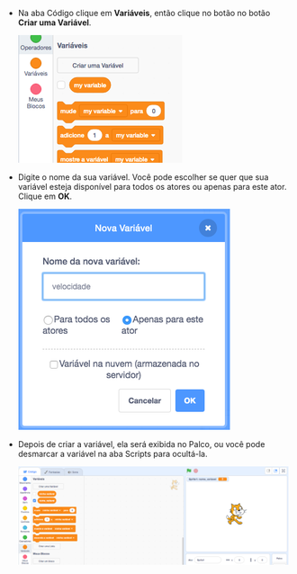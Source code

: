 + Na aba Código clique em **Variáveis**, então clique no botão no botão **Criar uma Variável**.
    
    ![Blocos de variáveis](images/data-blocks.png)

+ Digite o nome da sua variável. Você pode escolher se quer que sua variável esteja disponível para todos os atores ou apenas para este ator. Clique em **OK**.
    
    ![Criar variável](images/create-variable.png)

+ Depois de criar a variável, ela será exibida no Palco, ou você pode desmarcar a variável na aba Scripts para ocultá-la.
    
    ![Variável no palco](images/variable-show.png)